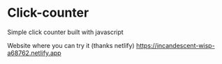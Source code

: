 # Click-counter
Simple click counter built with javascript

Website where you can try it (thanks netlify)
https://incandescent-wisp-a68762.netlify.app
